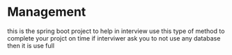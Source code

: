 # Management
this is the spring boot project to help in interview 
use this type of method to complete your projct on time if interviwer ask you to not use any database then it is use full

